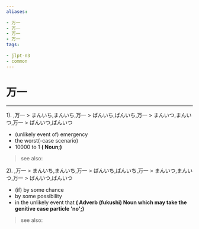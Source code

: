 ```yaml
---
aliases:
    
- 万一
- 万一
- 万一
- 万一
tags:
    
- jlpt-n3
- common
---
```


# 万一
---
1).
,万一 > まんいち,まんいち,万一 > ばんいち,ばんいち,万一 > まんいつ,まんいつ,万一 > ばんいつ,ばんいつ

- (unlikely event of) emergency
- the worst(-case scenario)
- 10000 to 1
**( Noun;)**
> see also: 
            
2).
,万一 > まんいち,まんいち,万一 > ばんいち,ばんいち,万一 > まんいつ,まんいつ,万一 > ばんいつ,ばんいつ

- (if) by some chance
- by some possibility
- in the unlikely event that
**( Adverb (fukushi) Noun which may take the genitive case particle 'no';)**
> see also: 
            